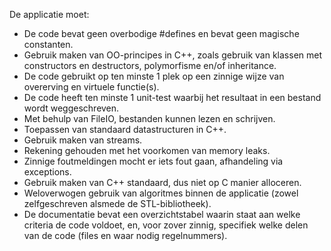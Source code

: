 De applicatie moet:
- De code bevat geen overbodige #defines en bevat geen magische constanten.
- Gebruik maken van OO-principes in C++, zoals gebruik van klassen met constructors en
destructors, polymorfisme en/of inheritance.
- De code gebruikt op ten minste 1 plek op een zinnige wijze van overerving en virtuele
functie(s).
- De code heeft ten minste 1 unit-test waarbij het resultaat in een bestand wordt
weggeschreven.
- Met behulp van FileIO, bestanden kunnen lezen en schrijven.
- Toepassen van standaard datastructuren in C++.
- Gebruik maken van streams.
- Rekening gehouden met het voorkomen van memory leaks.
- Zinnige foutmeldingen mocht er iets fout gaan, afhandeling via exceptions.
- Gebruik maken van C++ standaard, dus niet op C manier alloceren.
- Weloverwogen gebruik van algoritmes binnen de applicatie
(zowel zelfgeschreven alsmede de STL-bibliotheek).
- De documentatie bevat een overzichtstabel waarin staat aan welke criteria de code voldoet,
en, voor zover zinnig, specifiek welke delen van de code (files en waar nodig regelnummers).